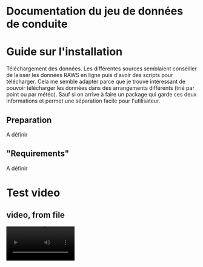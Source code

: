 # Documentation du jeu de données de conduite

# Guide sur l'installation
Téléchargement des données.
Les différentes sources semblaient conseiller de laisser les données RAWS en ligne puis d'avoir des scripts pour télécharger.
Cela me semble adapter parce que je trouve intéressant de pouvoir télécharger les données dans des arrangements différents (trié par point ou par météo). Sauf si on arrive à faire un package qui garde ces deux informations et permet une séparation facile pour l'utilisateur. 

## Preparation
A définir

## "Requirements"
A définir

# Test video
## video, from file
<video src="gifs/position_trigger_02_12_2023-21_22_57_h264.gif" width=180/>

## video, from url
<video src="https://bitbucket.org/ivi-arion/pacman-driving-dataset/src/main/gifs/position_trigger_02_12_2023-07_19_11_h264.gif" width=180/>

## gif, from file
![Gif from file](gifs/position_trigger_02_12_2023-21_22_57_h264.gif)


## gif, from url
![Gif from URL](https://bitbucket.org/ivi-arion/pacman-driving-dataset/src/main/gifs/position_trigger_02_12_2023-07_19_11_h264.gif)


## img, from URL
<img src="https://bitbucket.org/ivi-arion/pacman-driving-dataset/src/main/gifs/position_trigger_02_12_2023-07_19_11_h264.gif" width=180/>

## random gif from internet
### standard way
![other gif](https://media.giphy.com/media/3o6gDPmm6ZvFVu4yJO/giphy.gif)
### image way
<img src="https://media.giphy.com/media/3o6gDPmm6ZvFVu4yJO/giphy.gif" width=180/>


# Description des données
Qu'est-ce que c'est un Rosbag?
C'est quoi un topic?

Liste des topics:
Unités et signification de chacun, ce qu'il peut contenir. La fréquence





## Structure des documents

Quatres dossiers séparent le type de route. Ensuite chaque sous-dossier contient tous les bags associés à une position.
Un YAML global référence tous les bags avec leur date, et la météo. (copie en json pour avoir un avis du MTQ sur leurs préférences)

    .
    ├── position1
    │   ├── position_trigger1.bag
    │   │   ├── metadata.yaml
    │   │   └── position_trigger1.bag_0.db3
    │   ├── position_trigger2.bag
    │   ├── ...
    │   ├── informations.json
    │   └── informations.yaml
    ├── position2
    └── ...

Les "metadata.yaml" sont déjà présents dans la base de données et contiennent les infos relatives à chaque bag.

*Strucutre d'informations.yaml:*
```yaml
- position:
  nom_folder: "position1"
  localisation : (-73,45)
  nombre_de_bags: 17
  bags:
    - bag:
      name: "nomDuBag.bag"
      weathercode: 75
      meteo:  soleil
      timestamp: 2022_01_27-10h00 (format exemple)
      type: Intersection
      essui-glace: true
    - bag:
      ...
- position:
    ...
```

Si la meteo n'est pas disponible dans la base de données (pour n'importe quelle raison), la valeur sera -1

Les directions ne sont pas séparées, ainsi on pourra trouver facilement toutes les manières de prendre une même intersection.



## Génération des données


EN: (
For the driving videos, sample points were chosen on specific type of roads:
-Straight roads
-Curvy roads
-intersection between two roads
-Starting/exit of highway

Multiple cars were equiped with gps to trigger when they passed through these points.)



# License

# Citations

# Travail additionnel
(si on veut citer les autres travaux de IVIS)




